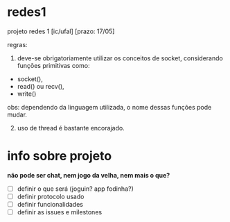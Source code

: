 # redes1
projeto redes 1 \[ic/ufal] \[prazo: 17/05]

regras:
1. deve-se obrigatoriamente utilizar os conceitos de socket, considerando funções primitivas como:
  * socket(), 
  * read() ou recv(), 
  * write()

obs: dependendo da linguagem utilizada, o nome dessas funções pode mudar.

2. uso de thread é bastante encorajado.

# info sobre projeto

**não pode ser chat, nem jogo da velha, nem mais o que?**

- [ ] definir o que será (joguin? app fodinha?)
- [ ] definir protocolo usado
- [ ] definir funcionalidades
- [ ] definir as issues e milestones
